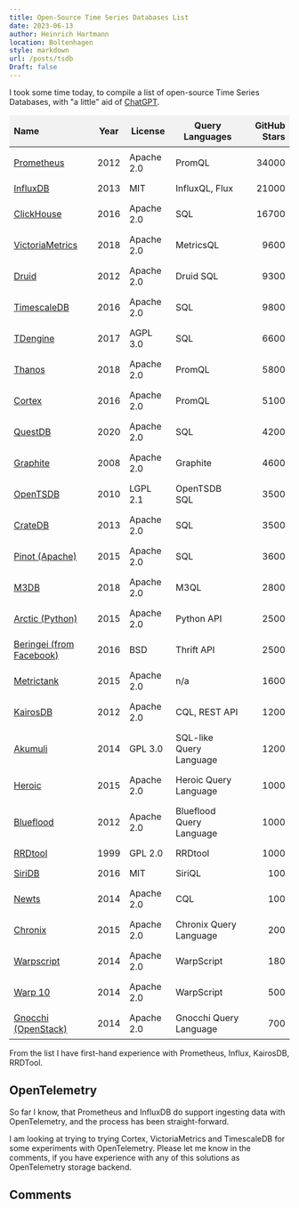 ```yaml
---
title: Open-Source Time Series Databases List
date: 2023-06-13
author: Heinrich Hartmann
location: Boltenhagen
style: markdown
url: /posts/tsdb
Draft: false
---
```


<script>
window.addEventListener('DOMContentLoaded', function() {
  var tables = document.querySelectorAll('table');

  tables.forEach(function(table) {
    var headers = table.querySelectorAll('th');
    headers.forEach(function(header, index) {
      header.style.cursor = 'pointer';
      header.addEventListener('click', function() {
        sortTable(table, index);
      });
    });
  });

  var sortOrder = 1;
  function sortTable(table, columnIndex) {
    var rows = Array.from(table.rows).slice(1); // Exclude the header row
    var shouldSwitch = true; // Initial value to trigger sorting

    rows.sort(function(a, b) {
      var x = a.cells[columnIndex].innerHTML.trim();
      var y = b.cells[columnIndex].innerHTML.trim();

      var xNumber = parseFloat(x);
      var yNumber = parseFloat(y);

      if (!isNaN(xNumber) && !isNaN(yNumber)) {
        return (xNumber - yNumber) * sortOrder;
      } else {
        return (x.toLowerCase().localeCompare(y.toLowerCase())) * sortOrder;
      }
    });

    rows.forEach(function(row) {
      table.appendChild(row);
    });

    // Reverse the sorting order for next click
    if (shouldSwitch) {
      sortOrder *= -1;
    }
  }
});
</script>


<style>
main {
  width: 52em !important;
}
table {
  border-collapse: collapse;
  border-width: 0px !important;
}

table th {
  background-color: #f2f2f2;
  border-width: 0px !important;
}

table td,
table tr,
table th {
  padding: 8px;
  border-width: 0px !important;
}
</style>

I took some time today, to compile a list of open-source Time Series Databases,
with "a little" aid of [ChatGPT](https://chat.openai.com/share/3e0e187b-05f9-44fe-a9db-bf09c015b6cc).

<!-- TABLE_START -->
| Name | Year | License | Query Languages | GitHub Stars |
| :---|---|---|---|---: |
| [Prometheus](https://github.com/prometheus/prometheus) | 2012 | Apache 2.0 | PromQL | 34000 |
| [InfluxDB](https://github.com/influxdata/influxdb) | 2013 | MIT | InfluxQL, Flux | 21000 |
| [ClickHouse](https://github.com/ClickHouse/ClickHouse) | 2016 | Apache 2.0 | SQL | 16700 |
| [VictoriaMetrics](https://github.com/VictoriaMetrics/VictoriaMetrics) | 2018 | Apache 2.0 | MetricsQL | 9600 |
| [Druid](https://github.com/apache/druid) | 2012 | Apache 2.0 | Druid SQL | 9300 |
| [TimescaleDB](https://github.com/timescale/timescaledb) | 2016 | Apache 2.0 | SQL | 9800 |
| [TDengine](https://github.com/taosdata/TDengine) | 2017 | AGPL 3.0 | SQL | 6600 |
| [Thanos](https://github.com/thanos-io/thanos) | 2018 | Apache 2.0 | PromQL | 5800 |
| [Cortex](https://github.com/cortexproject/cortex) | 2016 | Apache 2.0 | PromQL | 5100 |
| [QuestDB](https://github.com/questdb/questdb) | 2020 | Apache 2.0 | SQL | 4200 |
| [Graphite](https://github.com/graphite-project/graphite-web) | 2008 | Apache 2.0 | Graphite | 4600 |
| [OpenTSDB](https://github.com/OpenTSDB/opentsdb) | 2010 | LGPL 2.1 | OpenTSDB SQL | 3500 |
| [CrateDB](https://github.com/crate/crate) | 2013 | Apache 2.0 | SQL | 3500 |
| [Pinot (Apache)](https://github.com/apache/incubator-pinot) | 2015 | Apache 2.0 | SQL | 3600 |
| [M3DB](https://github.com/m3db/m3) | 2018 | Apache 2.0 | M3QL | 2800 |
| [Arctic (Python)](https://github.com/man-group/arctic) | 2015 | Apache 2.0 | Python API | 2500 |
| [Beringei (from Facebook)](https://github.com/facebookarchive/beringei) | 2016 | BSD | Thrift API | 2500 |
| [Metrictank](https://github.com/grafana/metrictank) | 2015 | Apache 2.0 | n/a | 1600 |
| [KairosDB](https://github.com/kairosdb/kairosdb) | 2012 | Apache 2.0 | CQL, REST API | 1200 |
| [Akumuli](https://github.com/akumuli/Akumuli) | 2014 | GPL 3.0 | SQL-like Query Language | 1200 |
| [Heroic](https://github.com/spotify/heroic) | 2015 | Apache 2.0 | Heroic Query Language | 1000 |
| [Blueflood](https://github.com/rackerlabs/blueflood) | 2012 | Apache 2.0 | Blueflood Query Language | 1000 |
| [RRDtool](https://github.com/oetiker/rrdtool-1.x) | 1999 | GPL 2.0 | RRDtool | 1000 |
| [SiriDB](https://github.com/SiriDB/siridb-server) | 2016 | MIT | SiriQL | 100 |
| [Newts](https://github.com/OpenNMS/newts) | 2014 | Apache 2.0 | CQL | 100 |
| [Chronix](https://github.com/ChronixDB/chronix.server) | 2015 | Apache 2.0 | Chronix Query Language | 200 |
| [Warpscript](https://github.com/senx/warp10-platform) | 2014 | Apache 2.0 | WarpScript | 180 |
| [Warp 10](https://github.com/senx/warp10-platform) | 2014 | Apache 2.0 | WarpScript | 500 |
| [Gnocchi (OpenStack)](https://github.com/gnocchixyz/gnocchi) | 2014 | Apache 2.0 | Gnocchi Query Language | 700 |
<!-- TABLE_END -->

From the list I have first-hand experience with Prometheus, Influx, KairosDB, RRDTool.

## OpenTelemetry

So far I know, that Prometheus and InfluxDB do support ingesting data with OpenTelemetry, and the process has been straight-forward.

I am looking at trying to trying Cortex, VictoriaMetrics and TimescaleDB for some experiments with OpenTelemetry. 
Please let me know in the comments, if you have experience with any of this solutions as OpenTelemetry storage backend.

## Comments

<script src="https://utteranc.es/client.js"
        repo="HeinrichHartmann/comments"
        issue-term="title"
        label="Comment"
        theme="github-light"
        crossorigin="anonymous"
        async>
</script>
